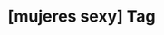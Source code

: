 ---
article_id: 0
description: List of articles under [mujeres sexy] tag.
image: http://huntingbears.com.ve/static/img/site/mstile-310x310.png
layout: tag
slug: mujeres-sexy
title: '[mujeres sexy] Tag'
---